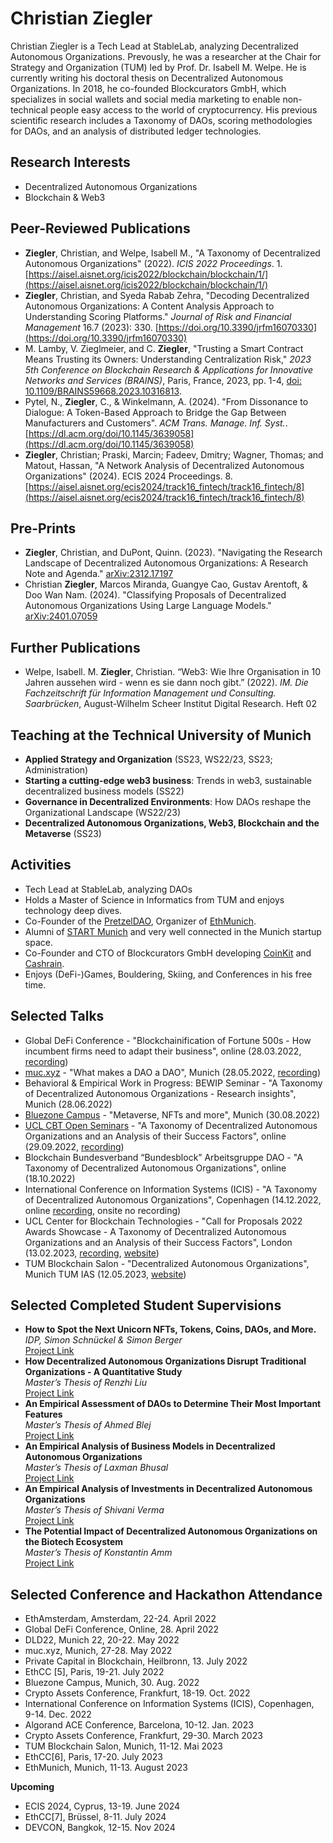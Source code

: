# Christian Ziegler

Christian Ziegler is a Tech Lead at StableLab, analyzing Decentralized Autonomous Organizations. Prevously, he was a researcher at the Chair for Strategy and Organization (TUM) led by Prof. Dr. Isabell M. Welpe. He is currently writing his doctoral thesis on Decentralized Autonomous Organizations. In 2018, he co-founded Blockcurators GmbH, which specializes in social wallets and social media marketing to enable non-technical people easy access to the world of cryptocurrency. His previous scientific research includes a Taxonomy of DAOs, scoring methodologies for DAOs, and an analysis of distributed ledger technologies.

## Research Interests

- Decentralized Autonomous Organizations
- Blockchain & Web3

## Peer-Reviewed Publications

- **Ziegler**, Christian, and Welpe, Isabell M., "A Taxonomy of Decentralized Autonomous Organizations" (2022). *ICIS 2022 Proceedings*. 1. [https://aisel.aisnet.org/icis2022/blockchain/blockchain/1/](https://aisel.aisnet.org/icis2022/blockchain/blockchain/1/)
- **Ziegler**, Christian, and Syeda Rabab Zehra, "Decoding Decentralized Autonomous Organizations: A Content Analysis Approach to Understanding Scoring Platforms." *Journal of Risk and Financial Management* 16.7 (2023): 330. [https://doi.org/10.3390/jrfm16070330](https://doi.org/10.3390/jrfm16070330)
- M. Lamby, V. Zieglmeier, and C. **Ziegler**, "Trusting a Smart Contract Means Trusting its Owners: Understanding Centralization Risk," *2023 5th Conference on Blockchain Research & Applications for Innovative Networks and Services (BRAINS)*, Paris, France, 2023, pp. 1-4, [doi: 10.1109/BRAINS59668.2023.10316813](https://doi.org/10.1109/BRAINS59668.2023.10316813).
- Pytel, N., **Ziegler**, C., & Winkelmann, A. (2024). "From Dissonance to Dialogue: A Token-Based Approach to Bridge the Gap Between Manufacturers and Customers". *ACM Trans. Manage. Inf. Syst.*. [https://dl.acm.org/doi/10.1145/3639058](https://dl.acm.org/doi/10.1145/3639058)
- **Ziegler**, Christian; Praski, Marcin; Fadeev, Dmitry; Wagner, Thomas; and Matout, Hassan, "A Network Analysis of Decentralized Autonomous Organizations" (2024). ECIS 2024 Proceedings. 8. [https://aisel.aisnet.org/ecis2024/track16_fintech/track16_fintech/8](https://aisel.aisnet.org/ecis2024/track16_fintech/track16_fintech/8)

## Pre-Prints

- **Ziegler**, Christian, and DuPont, Quinn. (2023). "Navigating the Research Landscape of Decentralized Autonomous Organizations: A Research Note and Agenda." [arXiv:2312.17197](https://arxiv.org/abs/2312.17197)
- Christian **Ziegler**, Marcos Miranda, Guangye Cao, Gustav Arentoft, & Doo Wan Nam. (2024). "Classifying Proposals of Decentralized Autonomous Organizations Using Large Language Models." [arXiv:2401.07059](https://arxiv.org/abs/2401.07059)

## Further Publications

- Welpe, Isabell. M. **Ziegler**, Christian. “Web3: Wie Ihre Organisation in 10 Jahren aussehen wird - wenn es sie dann noch gibt.” (2022). *IM. Die Fachzeitschrift für Information Management und Consulting. Saarbrücken*, August-Wilhelm Scheer Institut Digital Research. Heft 02

## Teaching at the Technical University of Munich

- **Applied Strategy and Organization** (SS23, WS22/23, SS23; Administration)
- **Starting a cutting-edge web3 business**: Trends in web3, sustainable decentralized business models (SS22)
- **Governance in Decentralized Environments**: How DAOs reshape the Organizational Landscape (WS22/23)
- **Decentralized Autonomous Organizations, Web3, Blockchain and the Metaverse** (SS23)

## Activities

- Tech Lead at StableLab, analyzing DAOs
- Holds a Master of Science in Informatics from TUM and enjoys technology deep dives.
- Co-Founder of the [PretzelDAO](https://pretzeldao.com), Organizer of [EthMunich](https://ethmunich.de/).
- Alumni of [START Munich](https://www.startmunich.de/) and very well connected in the Munich startup space.
- Co-Founder and CTO of Blockcurators GmbH developing [CoinKit](https://coinkit.de) and [Cashrain](https://cashrain.com).
- Enjoys (DeFi-)Games, Bouldering, Skiing, and Conferences in his free time.

## Selected Talks

- Global DeFi Conference - "Blockchainification of Fortune 500s - How incumbent firms need to adapt their business", online (28.03.2022, [recording](https://www.notion.so/d850b0c813014a4891f0a656765350ed?pvs=21))
- [muc.xyz](http://muc.xyz) - "What makes a DAO a DAO", Munich (28.05.2022, [recording](https://youtu.be/hW1C6MZHR-I?t=12784))
- Behavioral & Empirical Work in Progress: BEWIP Seminar - "A Taxonomy of Decentralized Autonomous Organizations - Research insights", Munich (28.06.2022)
- [Bluezone Campus](https://bluezone.show/) - "Metaverse, NFTs and more", Munich (30.08.2022)
- [UCL CBT Open Seminars](http://blockchain.cs.ucl.ac.uk/online-open-seminars/) - "A Taxonomy of Decentralized Autonomous Organizations and an Analysis of their Success Factors", online (29.09.2022, [recording](http://blockchain.cs.ucl.ac.uk/online-open-seminars/))
- Blockchain Bundesverband “Bundesblock” Arbeitsgruppe DAO - "A Taxonomy of Decentralized Autonomous Organizations", online (18.10.2022)
- International Conference on Information Systems (ICIS) - "A Taxonomy of Decentralized Autonomous Organizations", Copenhagen (14.12.2022, online [recording](https://aisel.aisnet.org/icis2022/blockchain/blockchain/1/), onsite no recording)
- UCL Center for Blockchain Technologies - "Call for Proposals 2022 Awards Showcase - A Taxonomy of Decentralized Autonomous Organizations and an Analysis of their Success Factors", London (13.02.2023, [recording](https://player.vimeo.com/video/799166629), [website](http://blockchain.cs.ucl.ac.uk/call-for-proposals-2022-awards/))
- TUM Blockchain Salon - "Decentralized Autonomous Organizations", Munich TUM IAS (12.05.2023, [website](https://hedgedoc.net.in.tum.de/s/xDwzUxvFV))

## Selected Completed Student Supervisions

- **How to Spot the Next Unicorn NFTs, Tokens, Coins, DAOs, and More.**  
  _IDP, Simon Schnückel & Simon Berger_  
  [Project Link](https://www.notion.so/929e209982c64467920f31168a213b33?pvs=21)
- **How Decentralized Autonomous Organizations Disrupt Traditional Organizations - A Quantitative Study**  
  _Master’s Thesis of Renzhi Liu_  
  [Project Link](https://www.notion.so/How-Decentralized-Autonomous-Organizations-Disrupt-Traditional-Organizations-A-Quantitative-Study-956123e655d24db3bc3b8946593eb61d?pvs=21)
- **An Empirical Assessment of DAOs to Determine Their Most Important Features**  
  _Master’s Thesis of Ahmed Blej_  
  [Project Link](https://www.notion.so/bd8919f2a0ea4556bc5d16a04f337090?pvs=21)
- **An Empirical Analysis of Business Models in Decentralized Autonomous Organizations**  
  _Master’s Thesis of Laxman Bhusal_  
  [Project Link](https://www.notion.so/6632a143896d464d837059447130ff2f?pvs=21)
- **An Empirical Analysis of Investments in Decentralized Autonomous Organizations**  
  _Master’s Thesis of Shivani Verma_  
  [Project Link](https://www.notion.so/An-Empirical-Analysis-of-Investments-in-Decentralized-Autonomous-Organizations-3aa0caae05c54f129c1a732f0fe429d8?pvs=21)
- **The Potential Impact of Decentralized Autonomous Organizations on the Biotech Ecosystem**  
  _Master’s Thesis of Konstantin Amm_  
  [Project Link](https://www.notion.so/f9e743fe06a14f01a99d2d1c44611afb?pvs=21)


## Selected Conference and Hackathon Attendance

- EthAmsterdam, Amsterdam, 22-24. April 2022
- Global DeFi Conference, Online, 28. April 2022
- DLD22, Munich 22, 20-22. May 2022
- muc.xyz, Munich, 27-28. May 2022
- Private Capital in Blockchain, Heilbronn, 13. July 2022
- EthCC [5], Paris, 19-21. July 2022
- Bluezone Campus, Munich, 30. Aug. 2022
- Crypto Assets Conference, Frankfurt, 18-19. Oct. 2022
- International Conference on Information Systems (ICIS), Copenhagen, 9-14. Dec. 2022
- Algorand ACE Conference, Barcelona, 10-12. Jan. 2023
- Crypto Assets Conference, Frankfurt, 29-30. March 2023
- TUM Blockchain Salon, Munich, 11-12. Mai 2023
- EthCC[6], Paris, 17-20. July 2023
- EthMunich, Munich, 11-13. August 2023

**Upcoming**

- ECIS 2024, Cyprus, 13-19. June 2024
- EthCC[7], Brüssel, 8-11. July 2024
- DEVCON, Bangkok, 12-15. Nov 2024

